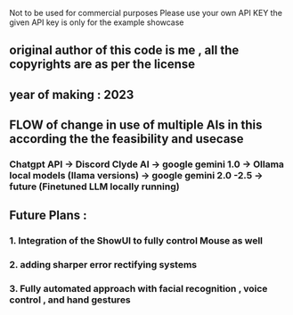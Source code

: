 Not to be used for commercial purposes
Please use your own API KEY 
the given API key is only for the example showcase

## original author of this code is me , all the copyrights are as per the license 
## year of making : 2023

## FLOW of change in use of multiple AIs in this according the the feasibility and usecase
### Chatgpt API -> Discord Clyde AI -> google gemini 1.0 -> Ollama local models (llama versions) -> google gemini 2.0 -2.5 -> future (Finetuned LLM locally running) 

## Future Plans :
### 1. Integration of the ShowUI to fully control Mouse as well 
### 2. adding sharper error rectifying systems
### 3. Fully automated approach with facial recognition , voice control , and hand gestures 
